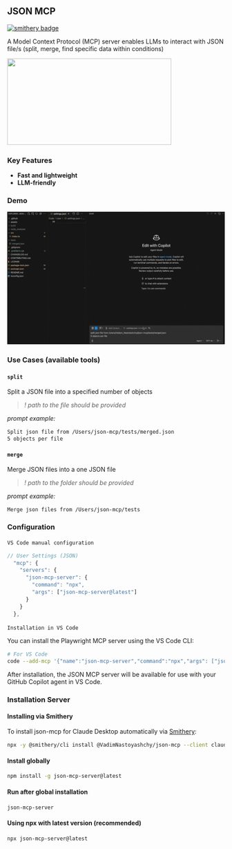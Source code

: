 ## JSON MCP
[![smithery badge](https://smithery.ai/badge/@VadimNastoyashchy/json-mcp)](https://smithery.ai/server/@VadimNastoyashchy/json-mcp)

A Model Context Protocol (MCP) server enables LLMs to interact with JSON file/s (split, merge, find specific data within conditions)

<a href="https://glama.ai/mcp/servers/@VadimNastoyashchy/json-mcp">
  <img width="380" height="200" src="https://glama.ai/mcp/servers/@VadimNastoyashchy/json-mcp/badge" />
</a>

### Key Features

- **Fast and lightweight**
- **LLM-friendly**


### Demo

![til](./assets/split-demo.gif)

### Use Cases (available tools)

#### `split`

Split a JSON file into a specified number of objects

> _! path to the file should be provided_

_prompt example:_

```
Split json file from /Users/json-mcp/tests/merged.json
5 objects per file
```

#### `merge`

Merge JSON files into a one JSON file

> _! path to the folder should be provided_

_prompt example:_

```
Merge json files from /Users/json-mcp/tests
```


### Configuration

`VS Code manual configuration`

```js
// User Settings (JSON)
  "mcp": {
    "servers": {
      "json-mcp-server": {
        "command": "npx",
        "args": ["json-mcp-server@latest"]
      }
    }
  },
```
`Installation in VS Code`

You can install the Playwright MCP server using the VS Code CLI:

```bash
# For VS Code
code --add-mcp '{"name":"json-mcp-server","command":"npx","args": ["json-mcp-server@latest"]}'
```

After installation, the JSON MCP server will be available for use with your GitHub Copilot agent in VS Code.

### Installation Server

#### Installing via Smithery

To install json-mcp for Claude Desktop automatically via [Smithery](https://smithery.ai/server/@VadimNastoyashchy/json-mcp):

```bash
npx -y @smithery/cli install @VadimNastoyashchy/json-mcp --client claude
```

#### Install globally

```bash
npm install -g json-mcp-server@latest
```

#### Run after global installation

```bash
json-mcp-server
```

#### Using npx with latest version (recommended)

```bash
npx json-mcp-server@latest
```
